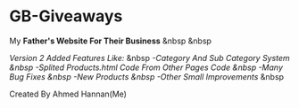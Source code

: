 # GB-Giveaways
My **Father's Website For Their Business** &nbsp &nbsp

*Version 2 Added Features Like:* &nbsp
  *-Category And Sub Category System &nbsp
  -Splited Products.html Code From Other Pages Code &nbsp
  -Many Bug Fixes &nbsp
  -New Products &nbsp
  -Other Small Improvements* &nbsp

Created By Ahmed Hannan(Me)
